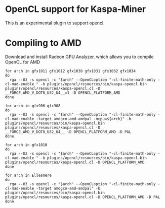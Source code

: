 # OpenCL support for Kaspa-Miner

This is an experimental plugin to support opencl.

# Compiling to AMD
Download and install Radeon GPU Analyzer, which allows you to compile OpenCL for AMD

```shell
for arch in gfx1011 gfx1012 gfx1030 gfx1031 gfx1032 gfx1034
do 
  rga --O3 -s opencl -c "$arch" --OpenCLoption "-cl-finite-math-only -cl-mad-enable " -b plugins/opencl/resources/bin/kaspa-opencl.bin plugins/opencl/resources/kaspa-opencl.cl -D __FORCE_AMD_V_DOT8_U32_U4__=1 -D OPENCL_PLATFORM_AMD
done 

for arch in gfx906 gfx908
do 
  rga --O3 -s opencl -c "$arch" --OpenCLoption "-cl-finite-math-only -cl-mad-enable -target amdgcn-amd-amdpal -mcpu=${arch}" -b plugins/opencl/resources/bin/kaspa-opencl.bin plugins/opencl/resources/kaspa-opencl.cl -D __FORCE_AMD_V_DOT8_U32_U4__ -D OPENCL_PLATFORM_AMD -D PAL
done 

for arch in gfx1010
do 
  rga --O3 -s opencl -c "$arch" --OpenCLoption "-cl-finite-math-only -cl-mad-enable " -b plugins/opencl/resources/bin/kaspa-opencl.bin plugins/opencl/resources/kaspa-opencl.cl -D OPENCL_PLATFORM_AMD
done 

for arch in Ellesmere
do 
  rga --O3 -s opencl -c "$arch" --OpenCLoption "-cl-finite-math-only -cl-mad-enable -target amdgcn-amd-amdpal" -b plugins/opencl/resources/bin/kaspa-opencl.bin plugins/opencl/resources/kaspa-opencl.cl -D OPENCL_PLATFORM_AMD -D PAL
done 
```